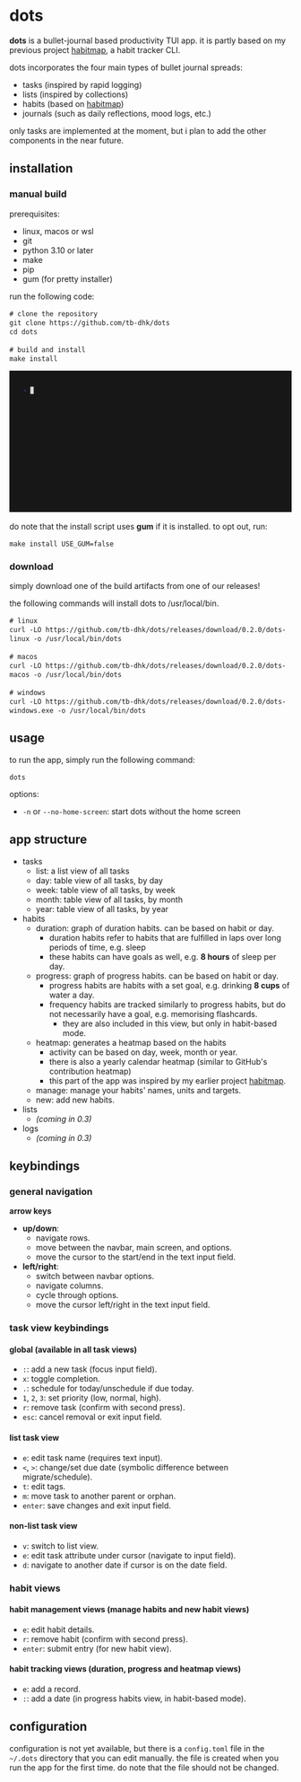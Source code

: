 # dots
**dots** is a bullet-journal based productivity TUI app. it is partly based on my previous project [habitmap](https://github.com/tb-dhk/habitmap), a habit tracker CLI.

dots incorporates the four main types of bullet journal spreads:
- tasks (inspired by rapid logging)
- lists (inspired by collections)
- habits (based on [habitmap](https://github.com/tb-dhk/habitmap))
- journals (such as daily reflections, mood logs, etc.)

only tasks are implemented at the moment, but i plan to add the other components in the near future.

## installation

### manual build

prerequisites:
- linux, macos or wsl
- git
- python 3.10 or later
- make
- pip
- gum (for pretty installer)

run the following code:
```
# clone the repository
git clone https://github.com/tb-dhk/dots
cd dots

# build and install
make install
```
![gif](./gif/out.gif)

do note that the install script uses **gum** if it is installed. to opt out, run:
```
make install USE_GUM=false
```

### download
simply download one of the build artifacts from one of our releases!

the following commands will install dots to /usr/local/bin.
```
# linux
curl -LO https://github.com/tb-dhk/dots/releases/download/0.2.0/dots-linux -o /usr/local/bin/dots

# macos
curl -LO https://github.com/tb-dhk/dots/releases/download/0.2.0/dots-macos -o /usr/local/bin/dots

# windows
curl -LO https://github.com/tb-dhk/dots/releases/download/0.2.0/dots-windows.exe -o /usr/local/bin/dots
```

## usage
to run the app, simply run the following command:

```
dots
```
options:
- `-n` or `--no-home-screen`: start dots without the home screen

## app structure
- tasks
  - list: a list view of all tasks
  - day: table view of all tasks, by day
  - week: table view of all tasks, by week
  - month: table view of all tasks, by month
  - year: table view of all tasks, by year
- habits
    - duration: graph of duration habits. can be based on habit or day.
        - duration habits refer to habits that are fulfilled in laps over long periods of time, e.g. sleep
        - these habits can have goals as well, e.g. **8 hours** of sleep per day.
    - progress: graph of progress habits. can be based on habit or day.
        - progress habits are habits with a set goal, e.g. drinking **8 cups** of water a day.
        - frequency habits are tracked similarly to progress habits, but do not necessarily have a goal, e.g. memorising flashcards.
            - they are also included in this view, but only in habit-based mode.
    - heatmap: generates a heatmap based on the habits
        - activity can be based on day, week, month or year.
        - there is also a yearly calendar heatmap (similar to GitHub's contribution heatmap)
        - this part of the app was inspired by my earlier project [habitmap](https://github.com/tb-dhk/habitmap).
    - manage: manage your habits' names, units and targets.
    - new: add new habits.
- lists
  - *(coming in 0.3)*
- logs
  - *(coming in 0.3)*

## keybindings

### general navigation
**arrow keys**  
- **up/down**:  
  - navigate rows.  
  - move between the navbar, main screen, and options.  
  - move the cursor to the start/end in the text input field.  
- **left/right**:  
  - switch between navbar options.  
  - navigate columns.  
  - cycle through options.  
  - move the cursor left/right in the text input field.  

### task view keybindings

#### global (available in all task views)  
- `:`: add a new task (focus input field).  
- `x`: toggle completion.  
- `.`: schedule for today/unschedule if due today.  
- `1`, `2`, `3`: set priority (low, normal, high).  
- `r`: remove task (confirm with second press).  
- `esc`: cancel removal or exit input field.  

#### list task view  
- `e`: edit task name (requires text input).  
- `<`, `>`: change/set due date (symbolic difference between migrate/schedule).  
- `t`: edit tags.  
- `m`: move task to another parent or orphan.  
- `enter`: save changes and exit input field.  

#### non-list task view  
- `v`: switch to list view.  
- `e`: edit task attribute under cursor (navigate to input field).  
- `d`: navigate to another date if cursor is on the date field.  

### habit views

#### habit management views (manage habits and new habit views) 
- `e`: edit habit details.  
- `r`: remove habit (confirm with second press).  
- `enter`: submit entry (for new habit view).  

#### habit tracking views (duration, progress and heatmap views)
- `e`: add a record.  
- `:`: add a date (in progress habits view, in habit-based mode).  

## configuration
configuration is not yet available, but there is a `config.toml` file in the `~/.dots` directory that you can edit manually. the file is created when you run the app for the first time. do note that the file should not be changed.

